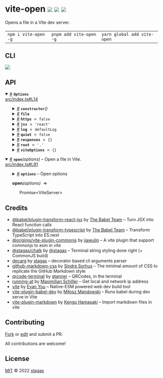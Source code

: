 <h1>
vite-open <a href="https://npmjs.org/package/vite-open"><img src="https://img.shields.io/badge/npm-v1.5.0-F00.svg?colorA=000"/></a> <a href="src"><img src="https://img.shields.io/badge/loc-219-FFF.svg?colorA=000"/></a> <a href="LICENSE"><img src="https://img.shields.io/badge/license-MIT-F0B.svg?colorA=000"/></a>
</h1>

<p></p>

Opens a file in a Vite dev server.

<h4>
<table><tr><td title="Triple click to select and copy paste">
<code>npm i vite-open -g</code>
</td><td title="Triple click to select and copy paste">
<code>pnpm add vite-open -g</code>
</td><td title="Triple click to select and copy paste">
<code>yarn global add vite-open</code>
</td></tr></table>
</h4>

## CLI

<p></p>
<p>
<img srcset="cli.png 1.75x" src={screenshot} style="max-width:100%" />
</p>

## API

<p>  <details id="Options$1" title="Class" open><summary><span><a href="#Options$1">#</a></span>  <code><strong>Options</strong></code>    </summary>  <a href="src/index.ts#L14">src/index.ts#L14</a>  <ul>        <p>  <details id="constructor$2" title="Constructor" ><summary><span><a href="#constructor$2">#</a></span>  <code><strong>constructor</strong></code><em>()</em>    </summary>    <ul>    <p>  <details id="new Options$3" title="ConstructorSignature" ><summary><span><a href="#new Options$3">#</a></span>  <code><strong>new Options</strong></code><em>()</em>    </summary>    <ul><p><a href="#Options$1">Options</a></p>        </ul></details></p>    </ul></details><details id="file$8" title="Property" ><summary><span><a href="#file$8">#</a></span>  <code><strong>file</strong></code>    </summary>  <a href="src/index.ts#L18">src/index.ts#L18</a>  <ul><p>string</p>        </ul></details><details id="https$10" title="Property" ><summary><span><a href="#https$10">#</a></span>  <code><strong>https</strong></code>  <span><span>&nbsp;=&nbsp;</span>  <code>false</code></span>  </summary>  <a href="src/index.ts#L24">src/index.ts#L24</a>  <ul><p>boolean</p>        </ul></details><details id="jsx$11" title="Property" ><summary><span><a href="#jsx$11">#</a></span>  <code><strong>jsx</strong></code>  <span><span>&nbsp;=&nbsp;</span>  <code>'react'</code></span>  </summary>  <a href="src/index.ts#L27">src/index.ts#L27</a>  <ul><p>string</p>        </ul></details><details id="log$4" title="Property" ><summary><span><a href="#log$4">#</a></span>  <code><strong>log</strong></code>  <span><span>&nbsp;=&nbsp;</span>  <code>defaultLog</code></span>  </summary>  <a href="src/index.ts#L15">src/index.ts#L15</a>  <ul><p><details id="__type$5" title="Function" ><summary><span><a href="#__type$5">#</a></span>  <em>(args)</em>    </summary>    <ul>    <p>    <details id="args$7" title="Parameter" ><summary><span><a href="#args$7">#</a></span>  <code><strong>args</strong></code>    </summary>    <ul><p>unknown  []</p>        </ul></details>  <p><strong></strong><em>(args)</em>  &nbsp;=&gt;  <ul>void</ul></p></p>    </ul></details></p>        </ul></details><details id="quiet$12" title="Property" ><summary><span><a href="#quiet$12">#</a></span>  <code><strong>quiet</strong></code>  <span><span>&nbsp;=&nbsp;</span>  <code>false</code></span>  </summary>  <a href="src/index.ts#L30">src/index.ts#L30</a>  <ul><p>boolean</p>        </ul></details><details id="responses$13" title="Property" ><summary><span><a href="#responses$13">#</a></span>  <code><strong>responses</strong></code>  <span><span>&nbsp;=&nbsp;</span>  <code>{}</code></span>  </summary>  <a href="src/index.ts#L32">src/index.ts#L32</a>  <ul><p><span>Record</span>&lt;string, {<p>  <details id="content$16" title="Property" ><summary><span><a href="#content$16">#</a></span>  <code><strong>content</strong></code>    </summary>  <a href="src/index.ts#L32">src/index.ts#L32</a>  <ul><p>string</p>        </ul></details><details id="type$15" title="Property" ><summary><span><a href="#type$15">#</a></span>  <code><strong>type</strong></code>    </summary>  <a href="src/index.ts#L32">src/index.ts#L32</a>  <ul><p>string</p>        </ul></details></p>}&gt;</p>        </ul></details><details id="root$9" title="Property" ><summary><span><a href="#root$9">#</a></span>  <code><strong>root</strong></code>  <span><span>&nbsp;=&nbsp;</span>  <code>'.'</code></span>  </summary>  <a href="src/index.ts#L21">src/index.ts#L21</a>  <ul><p>string</p>        </ul></details><details id="viteOptions$17" title="Property" ><summary><span><a href="#viteOptions$17">#</a></span>  <code><strong>viteOptions</strong></code>  <span><span>&nbsp;=&nbsp;</span>  <code>{}</code></span>  </summary>  <a href="src/index.ts#L34">src/index.ts#L34</a>  <ul><p><span>Partial</span>&lt;<span>InlineConfig</span>&gt;</p>        </ul></details></p></ul></details><details id="open$18" title="Function" open><summary><span><a href="#open$18">#</a></span>  <code><strong>open</strong></code><em>(options)</em>     &ndash; Open a file in Vite.</summary>  <a href="src/index.ts#L91">src/index.ts#L91</a>  <ul>    <p>    <details id="options$20" title="Parameter" ><summary><span><a href="#options$20">#</a></span>  <code><strong>options</strong></code>     &ndash; Open options</summary>    <ul><p><span>Partial</span>&lt;<a href="#Options$1">Options</a>&gt;</p>        </ul></details>  <p><strong>open</strong><em>(options)</em>  &nbsp;=&gt;  <ul><span>Promise</span>&lt;<span>ViteServer</span>&gt;</ul></p></p>    </ul></details></p>

## Credits

- [@babel/plugin-transform-react-jsx](https://npmjs.org/package/@babel/plugin-transform-react-jsx) by [The Babel Team](https://babel.dev/team) &ndash; Turn JSX into React function calls
- [@babel/plugin-transform-typescript](https://npmjs.org/package/@babel/plugin-transform-typescript) by [The Babel Team](https://babel.dev/team) &ndash; Transform TypeScript into ES.next
- [@originjs/vite-plugin-commonjs](https://npmjs.org/package/@originjs/vite-plugin-commonjs) by [jiawulin](https://github.com/originjs) &ndash; A vite plugin that support commonjs to esm in vite
- [@stagas/chalk](https://npmjs.org/package/@stagas/chalk) by [@stagas](@stagas/chalk) &ndash; Terminal string styling done right (+ CommonJS build)
- [decarg](https://npmjs.org/package/decarg) by [stagas](https://github.com/stagas) &ndash; decorator based cli arguments parser
- [github-markdown-css](https://npmjs.org/package/github-markdown-css) by [Sindre Sorhus](https://sindresorhus.com) &ndash; The minimal amount of CSS to replicate the GitHub Markdown style
- [qrcode-terminal](https://npmjs.org/package/qrcode-terminal) by [gtanner](https://github.com/gtanner) &ndash; QRCodes, in the terminal
- [running-at](https://npmjs.org/package/running-at) by [Maximilian Schiller](https://github.com/BetaHuhn) &ndash; Get local and network ip address
- [vite](https://npmjs.org/package/vite) by [Evan You](https://github.com/vitejs) &ndash; Native-ESM powered web dev build tool
- [vite-plugin-babel-dev](https://npmjs.org/package/vite-plugin-babel-dev) by [Miłosz Mandowski](https://github.com/owlsdepartment) &ndash; Runs babel during dev serve in Vite
- [vite-plugin-markdown](https://npmjs.org/package/vite-plugin-markdown) by [Kengo Hamasaki](https://github.com/hmsk) &ndash; Import markdown files in vite

## Contributing

[Fork](https://github.com/stagas/vite-open/fork) or [edit](https://github.dev/stagas/vite-open) and submit a PR.

All contributions are welcome!

## License

<a href="LICENSE">MIT</a> &copy; 2022 [stagas](https://github.com/stagas)
